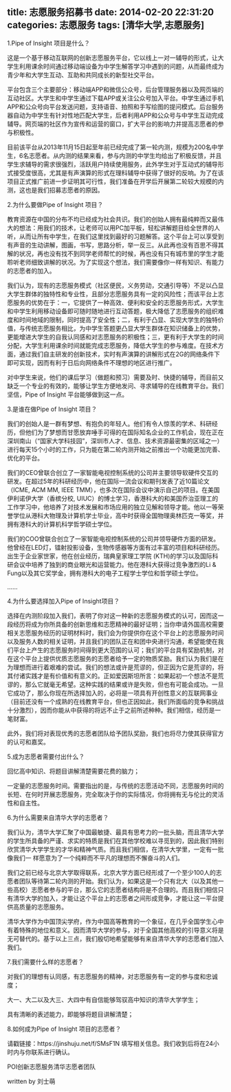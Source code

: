 title: 志愿服务招募书
date: 2014-02-20 22:31:20
categories: 志愿服务
tags: [清华大学,志愿服务]
---
<p>1.Pipe of Insight 项目是什么？</p>
<p>这是一个基于移动互联网的创新志愿服务平台，它以线上一对一辅导的形式，让大学生利用课余时间通过移动端设备为中学生解答学习中遇到的问题，从而最终成为青少年和大学生互动、互助和共同成长的新型社交平台。</p>
<p>平台包含三个主要部分：移动端APP和微信公众号，后台管理服务器以及网页端的互动社区。大学生和中学生通过下载APP或关注公众号加入平台。中学生通过手机APP和公众号向平台发送问题，支持语音、拍照和手写绘图的提问模式。后台服务器自动为中学生有针对性地匹配大学生，后者利用APP和公众号与中学生互动完成辅导。网页端的社区作为宣传和运营的窗口，扩大平台的影响力并提高志愿者的参与积极性。</p>
<p>目前该平台从2013年11月15日起至年前已经完成了第一轮内测，规模为200名中学生，6名志愿者。从内测的结果来看，参与内测的中学生均给出了积极反馈，并且学生求辅导的需求很强烈，活跃用户持续使用服务，此外学生对于互动式的辅导形式接受度很高，尤其是有声演算的形式在理科辅导中获得了很好的反响。为了在该项目正式推广前进一步证明其可行性，我们准备在开学后开展第二轮较大规模的内测，这也是我们招募志愿者的原因。</p>
<!--more-->
<p>2.为什么要做Pipe of Insight 项目？</p>
<p>教育资源在中国的分布不均已经成为社会共识。我们的创始人拥有最纯粹而又最伟大的想法：用我们的技术，让老师可以用PC加平板，轻松讲解题目给全世界的人听，从而让所有中学生，在我们这里找到最好的习题解答。这个平台上可以享受到有声音的生动讲解，图画，书写，思路分析，举一反三。从此再也没有百思不得其解的状况，再也没有找不到同学老师帮忙的时候，再也没有只有城市里的学生才能聆听老师细致讲解的状况。为了实现这个想法，我们需要像你一样有知识、有能力的志愿者的加入。</p>
<p>我们认为，现有的志愿服务模式（社区便民，义务劳动，交通引导等）不足以凸显大学生群体的独特性和专业性，且部分志愿服务具有一定的风险性；而该平台上志愿服务的优势在于：一，它提供了一种高效、便利和安全的志愿服务形式，大学生和中学生利用移动设备即可随时随地进行互动答题，极大降低了志愿服务的组织难度和时间地域的限制，同时提高了安全性；二，有利于凸显、实现大学生的独特价值，与传统志愿服务相比，为中学生答题更凸显大学生群体在知识储备上的优势，更能增进大学生的自我认同感和对志愿服务的积极性；三，更有利于大学生的时间分配，大学生利用课余时间就能完成志愿服务，降低大学生的参与难度。在技术方面，通过我们自主研发的创新技术，实时有声演算的讲解形式在2G的网络条件下即可实现，因而有利于日后向网络条件不理想的地区进行推广。</p>
<p>对中学生来说，他们的课后学习（做题和预习）需要及时、快捷的辅导，而目前又缺乏一个专业的有效的，能够让学生方便地发问、寻求辅导的在线教育平台。我们坚信，Pipe of Insight 平台能够做到这一点。</p>
<p>3.是谁在做Pipe of Insight 项目？</p>
<p>我们的创始人是一群有梦想、有抱负的年轻人。他们有令人惊羡的学术、科研经历，但他们为了梦想而甘愿放弃唾手可得的在国际知名企业的工作机会，现在正在深圳南山（“国家大学科技园”，深圳市人才、信息、技术资源最密集的区域之一）进行每天15个小时的工作，只为能在第二轮内测开始之前推出一个功能更加完善、优化的平台。</p>
<p>我们的CEO曾联合创立了一家智能电视控制系统的公司并主要领导软硬件交互的研发。在超过5年的科研经历中，他在国际一流会议和期刊发表了近10篇论文（ICME, ACM MM, IEEE TMM），也多次在国际会议中演示自己的项目。在美国伊利诺伊大学（香槟分校, UIUC）的博士学习，香港科大的和美国乔治亚理工的工作学习中，他培养了对技术发展和市场应用的独立见解和领导才能。他以一等荣誉学位从港科大物理及计算机学士毕业，高中时获得全国物理奥林匹克一等奖，并拥有港科大的计算机科学哲学硕士学位。</p>
<p>我们的COO曾联合创立了一家智能电视控制系统的公司并领导硬件方面的研发。他曾经在LED灯，镭射投影设备，生物传感器等方面有过丰富的项目和科研经历。出生于企业家世家，他在创业经历，瑞典皇家理工学院 (KTH)的学习以及国际科研会议中培养了独到的商业眼光和运营能力。他在港科大获得过竞争激烈的Li & Fung以及其它奖学金，拥有港科大的电子工程学士学位和哲学硕士学位。</p>
<p>……</p>
<p>4.为什么要选择加入Pipe of Insight项目？</p>
<p>选择在内测阶段加入我们，表明了你对这一种新的志愿服务模式的认可，因而这一段经历将成为你所具备的创新思维和志愿精神的最好证明；当你申请外国高校需要相关志愿服务经历的证明材料时，我们会为你提供你在这个平台上的志愿服务时间以及服务人数的相关证明，并且我们的团队正在和团中央进行沟通，希望能使在我们平台上产生的志愿服务时间得到更大范围的认可；我们的平台具有奖励机制，对在这个平台上提供优质志愿服务的志愿者给予一定的物质奖励。我们认为我们是在为理想而进行着艰难的尝试。我们的想法或许是荒谬的，但正因为它是荒谬的，将其付诸实践才是有价值和有意义的。正如爱因斯坦所言：如果起初一个想法不是荒谬的，那么它就毫无希望。这种实践的结果或许是失败，但也有可能会成功。一旦它成功了，那么你现在所选择加入的，必将是一项具有开创性意义的互联网事业（目前还没有一个成熟的在线教育平台，但也正因如此，我们所面临的竞争和挑战十分激烈），因而你能从中获得的将远不止于之前所述种种。我们相信，经历是一笔财富。</p>
<p>此外，我们将对表现优秀的志愿者团队给予团队奖励，我们也将尽力使其获得官方的认可和嘉奖。</p>
<p>5.成为志愿者需要付出什么？</p>
<p>回忆高中知识、将题目讲解清楚需要花费的脑力；</p>
<p>一定量的志愿服务时间。需要指出的是，与传统的志愿活动不同，志愿服务时间的长短、在何时开展志愿服务，完全取决于你的实际情况，你将拥有无与伦比的灵活性和自主性。</p>
<p>6.为什么需要来自清华大学的志愿者？</p>
<p>我们认为，清华大学汇聚了中国最敏捷、最具有思考力的一批头脑，而且清华大学的学生所具备的严谨、求实的特质是我们在其他学校难以寻觅到的，因此我们特别欣赏清华大学学生的才华和精神气质。而且我们相信，在清华大学里，一定有一批像我们一 样愿意为了一个纯粹而不平凡的理想而不懈奋斗的人们。</p>
<p>我们之前已经与北京大学取得联系，北京大学方面已经形成了一个至少100人的志愿者团队等待第二轮内测的开始。我们认为，如果这是一个只有北大（以及其他一些高校）志愿者参与的平台，那么它的志愿者结构将是不合理的。而且我们相信只有清华大学的加入，才能让这个平台上的志愿者之间形成竞争，才能让这一平台提供高质量的志愿服务。</p>
<p>清华大学作为中国顶尖学府，作为中国高等教育的一个象征，在几乎全国学生心中有着特殊的地位和意义。因而清华大学的参与，对于全国其他高校的引导意义将是无可替代的。基于以上三点，我们殷切地希望能够有来自清华大学的志愿者们加入我们。</p>
<p>7.我们需要什么样的志愿者？</p>
<p>对我们的理想有认同感，有志愿服务的精神，对志愿服务有一定的参与度和忠诚度；</p>
<p>大一、大二以及大三、大四中有自信能够驾驭高中知识的清华大学学生；</p>
<p>具有清晰的表述能力，即能够将题目讲解清楚；</p>
<p>8.如何成为Pipe of Insight 项目的志愿者？</p>
<p>请戳链接：https://jinshuju.net/f/SMsF1N 填写相关信息。我们收到后将在24小时内与你联系进行确认。</p>
<p>POI创新志愿服务清华志愿者团队</p>
<footer>written by 刘士萌</footer>
